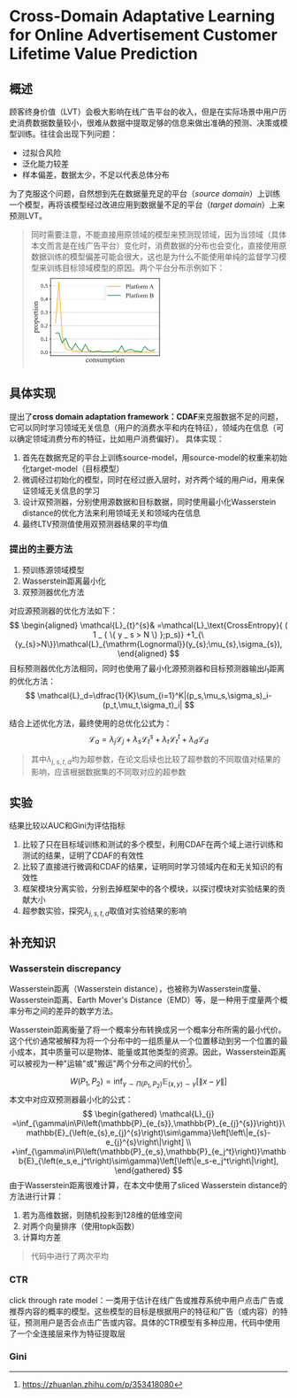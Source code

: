 # Cross-Domain Adaptative Learning for Online Advertisement Customer Lifetime Value Prediction
## 概述
顾客终身价值（LVT）会极大影响在线广告平台的收入，但是在实际场景中用户历史消费数据数量较小，很难从数据中提取足够的信息来做出准确的预测、决策或模型训练。往往会出现下列问题：
- 过拟合风险
- 泛化能力较差
- 样本偏差，数据太少，不足以代表总体分布

为了克服这个问题，自然想到先在数据量充足的平台（*source domain*）上训练一个模型，再将该模型经过改进应用到数据量不足的平台（*target domain*）上来预测LVT。
> 同时需要注意，不能直接用原领域的模型来预测现领域，因为当领域（具体本文而言是在线广告平台）变化时，消费数据的分布也会变化，直接使用原数据训练的模型偏差可能会很大，这也是为什么不能使用单纯的监督学习模型来训练目标领域模型的原因。两个平台分布示例如下：![分布差异](image-1.png)

## 具体实现
提出了**cross domain adaptation framework：CDAF**来克服数据不足的问题，它可以同时学习领域无关信息（用户的消费水平和内在特征），领域内在信息（可以确定领域消费分布的特征，比如用户消费偏好）。
具体实现：
1. 首先在数据充足的平台上训练source-model，用source-model的权重来初始化target-model（目标模型）
2. 微调经过初始化的模型，同时在经过嵌入层时，对齐两个域的用户id，用来保证领域无关信息的学习
3. 设计双预测器，分别使用源数据和目标数据，同时使用最小化Wasserstein distance的优化方法来利用领域无关和领域内在信息
4. 最终LTV预测值使用双预测器结果的平均值

### 提出的主要方法
1. 预训练源领域模型
2. Wasserstein距离最小化
3. 双预测器优化方法

对应源预测器的优化方法如下：
$$
\begin{aligned}
\mathcal{L}_{t}^{s}& =\mathcal{L}_\text{CrossEntropy}{ ( 1 _ { \{ y _ s > N \} };p_s)} +1_{\{y_{s}>N\}}\mathcal{L}_{\mathrm{Lognormal}}(y_{s};\mu_{s},\sigma_{s}),
\end{aligned}
$$ 
目标预测器优化方法相同，同时也使用了最小化源预测器和目标预测器输出$l_1$距离的优化方法：
$$
\mathcal{L}_d=\dfrac{1}{K}\sum_{i=1}^K|(p_s,\mu_s,\sigma_s)_i-(p_t,\mu_t,\sigma_t)_i|
$$

结合上述优化方法，最终使用的总优化公式为：
$$
\mathcal{L}_{a}=\lambda_{j}\mathcal{L}_{j}+\lambda_{s}\mathcal{L}_{t}^{s}+\lambda_{t}\mathcal{L}_{t}^{t}+\lambda_{d}\mathcal{L}_{d}
$$
> 其中$\lambda_{j,s,t,d}$均为超参数，在论文后续也比较了超参数的不同取值对结果的影响，应该根据数据集的不同取对应的超参数

## 实验
结果比较以AUC和Gini为评估指标
1. 比较了只在目标域训练和测试的多个模型，利用CDAF在两个域上进行训练和测试的结果，证明了CDAF的有效性
2. 比较了直接进行微调和CDAF的结果，证明同时学习领域内在和无关知识的有效性
3. 框架模块分离实验，分别去掉框架中的各个模块，以探讨模块对实验结果的贡献大小
4. 超参数实验，探究$\lambda_{j,s,t,d}$取值对实验结果的影响
## 补充知识
### Wasserstein discrepancy 
Wasserstein距离（Wasserstein distance），也被称为Wasserstein度量、Wasserstein距离、Earth Mover's Distance（EMD）等，是一种用于度量两个概率分布之间的差异的数学方法。

Wasserstein距离衡量了将一个概率分布转换成另一个概率分布所需的最小代价。这个代价通常被解释为将一个分布中的一组质量从一个位置移动到另一个位置的最小成本，其中质量可以是物体、能量或其他类型的资源。因此，Wasserstein距离可以被视为一种"运输"或"搬运"两个分布之间的代价[^1]。

$$W\left(P_{1}, P_{2}\right)=\inf _{\gamma \sim \Pi\left(P_{1}, P_{2}\right)} \mathbb{E}_{(x, y) \sim \gamma}[\|x-y\|]$$
本文中对应双预测器最小化的公式：
$$
\begin{gathered}
\mathcal{L}_{j} =\inf_{\gamma\in\Pi\left(\mathbb{P}_{e_{s}},\mathbb{P}_{e_{j}^{s}}\right)}\mathbb{E}_{\left(e_{s},e_{j}^{s}\right)\sim\gamma}\left[\left\|e_{s}-e_{j}^{s}\right\|\right] \\
+\inf_{\gamma\in\Pi\left(\mathbb{P}_{e_s},\mathbb{P}_{e_j^t}\right)}\mathbb{E}_{\left(e_s,e_j^t\right)\sim\gamma}\left[\left\|e_s-e_j^t\right\|\right], 
\end{gathered}
$$
由于Wasserstein距离很难计算，在本文中使用了sliced Wasserstein distance的方法进行计算：
1. 若为高维数据，则随机投影到128维的低维空间
2. 对两个向量排序（使用topk函数）
3. 计算均方差
> 代码中进行了两次平均

### CTR
click through rate model：一类用于估计在线广告或推荐系统中用户点击广告或推荐内容的概率的模型。这些模型的目标是根据用户的特征和广告（或内容）的特征，预测用户是否会点击广告或内容。具体的CTR模型有多种应用，代码中使用了一个全连接层来作为特征提取层

### Gini


[^1]:https://zhuanlan.zhihu.com/p/353418080